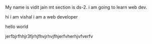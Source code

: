 My name is vidit jain
mt section is ds-2.
i am going to learn web dev.

hi i am vishal
 i am a web developer

 hello world

 jerfbjrfhhjr3fjrhjfhvjrhvjfhjerfvherhjvfverfv